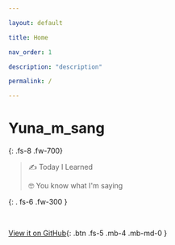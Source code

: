 ```yaml
---

layout: default

title: Home

nav_order: 1

description: "description"

permalink: /

---
```




# Yuna_m_sang

{: .fs-8 .fw-700}



> ✍ Today I Learned
>
> 🤓 You know what I'm saying

{: . fs-6 .fw-300 }



<br>

 [View it on GitHub](https://github.com/Jin-Yuna){: .btn .fs-5 .mb-4 .mb-md-0 }



